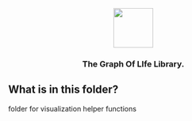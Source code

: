<div align="center">
    <img src="../../docs/images/logo-title.png" height="80px">
    <h3>The Graph Of LIfe Library.</h3>
</div>


## What is in this folder? 

folder for visualization helper functions